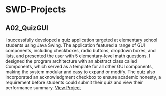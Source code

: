 # SWD-Projects


## A02_QuizGUI

I successfully developed a quiz application targeted at elementary school students using Java Swing. The application featured a range of GUI components, including checkboxes, radio buttons, dropdown boxes, and lists, and presented the user with 5 elementary-level math questions. I designed the program architecture with an abstract class called Components, which served as a template for all other GUI components, making the system modular and easy to expand or modify. The quiz also incorporated an acknowledgment checkbox to ensure academic honesty, a requirement before students could submit their quiz and view their performance summary. [View Project](https://github.com/fqkammona/SWD-Projects/tree/main/A02_QuizGUI)
